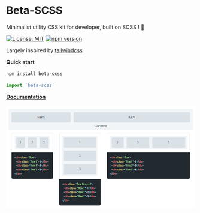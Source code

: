 # Beta-SCSS

Minimalist utility CSS kit for developer, built on SCSS ! 💾

[![License: MIT](https://img.shields.io/badge/license-MIT-blue.svg)](https://github.com/Wifsimster/beta/blob/master/LICENSE)
[![npm version](https://badge.fury.io/js/beta-scss.svg)](https://www.npmjs.com/package/beta-scss)

Largely inspired by [tailwindcss](https://github.com/tailwindcss/tailwindcss)

**Quick start**

```javascript
npm install beta-scss
```

```javascript
import `beta-scss`
```

**[Documentation](https://wifsimster.github.io/beta-scss-documentation)**

![scheme](https://github.com/Wifsimster/beta-scss-documentation/blob/master/screen-01.png)
